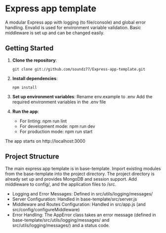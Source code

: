 # Express app template

A modular Express app with logging (to file/console) and global error handling. Envalid is used for environment variable validation. Basic middleware is set up and can be changed easily.

## Getting Started

1. **Clone the repository**:
   ```
   git clone git://github.com/soundz77/Express-app-template.git
   ```
2. **Install dependencies**:

   ```
   npm install
   ```

3. **Set up environment variables**:
   Rename env.example to .env
   Add the required environment variables in the .env file

4. **Run the app**:
   - For linting: npm run lint
   - For development mode: npm run dev
   - For production mode: npm run start

The app starts on http://localhost:3000

## Project Structure

The main express app template is in base-template. Import existing modules from the base-template into the project directory. The project directory is already set up and provides MongoDB and session support. Add middleware to config/, and the application files to /src.

- Logging and Error Messages: Defined in src/utils/logging/messages/
- Server Configuration: Handled in base-template/src/server.js
- Middleware and Routes Configuration: Handled in src/app.js (and src/config/configureMiddleware)
- Error Handling: The AppError class takes an error message (defined in base-template/src/utils/logging/messages/ and src/utils/logging/messages/) and a status code.
